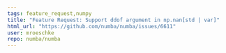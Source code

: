 ```yaml
---
tags: feature_request,numpy
title: "Feature Request: Support ddof argument in np.nan[std | var]"
html_url: "https://github.com/numba/numba/issues/6611"
user: mroeschke
repo: numba/numba
---
```


